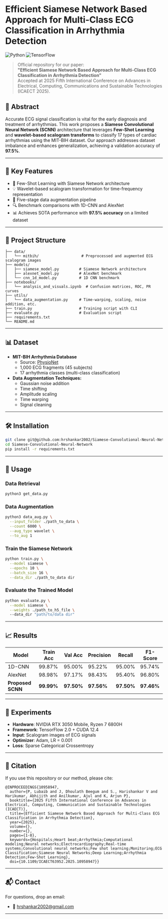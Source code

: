 
# Efficient Siamese Network Based Approach for Multi-Class ECG Classification in Arrhythmia Detection

![Python](https://img.shields.io/badge/Python-3.8+-blue)
![TensorFlow](https://img.shields.io/badge/TensorFlow-2.x-orange)

> Official repository for our paper:  
> **"Efficient Siamese Network Based Approach for Multi-Class ECG Classification in Arrhythmia Detection"**  
> Accepted at 2025 Fifth International Conference on Advances in Electrical, Computing, Communications and Sustainable Technologies (ICAECT 2025).

## 📌 Abstract

Accurate ECG signal classification is vital for the early diagnosis and treatment of arrhythmias. This work proposes a **Siamese Convolutional Neural Network (SCNN)** architecture that leverages **Few-Shot Learning** and **wavelet-based scalogram transforms** to classify 17 types of cardiac arrhythmias using the MIT-BIH dataset. Our approach addresses dataset imbalance and enhances generalization, achieving a validation accuracy of **97.5%**.

---

## 🧠 Key Features

- 🧬 Few-Shot Learning with Siamese Network architecture
- 💡 Wavelet-based scalogram transformation for time-frequency representation
- 🔄 Five-stage data augmentation pipeline
- 🔍 Benchmark comparisons with 1D-CNN and AlexNet
- 📊 Achieves SOTA performance with **97.5% accuracy** on a limited dataset

---

## 📁 Project Structure

```
├── data/
│   └── mitbih/                   # Preprocessed and augmented ECG scalogram images
├── models/
│   ├── siamese_model.py         # Siamese Network architecture
│   ├── alexnet_model.py         # AlexNet benchmark
│   └── cnn_1d_model.py          # 1D CNN benchmark
├── notebooks/
│   └── analysis_and_visuals.ipynb  # Confusion matrices, ROC, PR curves
├── utils/
│   └── data_augmentation.py     # Time-warping, scaling, noise addition, etc.
├── train.py                     # Training script with CLI
├── evaluate.py                  # Evaluation script
├── requirements.txt
└── README.md
```

---

## 📊 Dataset

- **MIT-BIH Arrhythmia Database**  
  - Source: [PhysioNet](https://physionet.org/content/mitdb/)
  - 1,000 ECG fragments (45 subjects)
  - 17 arrhythmia classes (multi-class classification)
- **Data Augmentation Techniques:**
  - Gaussian noise addition
  - Time shifting
  - Amplitude scaling
  - Time warping
  - Signal cleaning

---

## 🛠️ Installation

```bash
git clone git@github.com:hrshankar2002/Siamese-Convolutional-Neural-Network.git
cd Siamese-Convolutional-Neural-Network
pip install -r requirements.txt
```

---

## 🚀 Usage

### Data Retrieval
```bash
python3 get_data.py
```

### Data Augmentation

```bash
python3 data_aug.py \
  --input_folder ./path_to_data \
  --count 6000 \
  --aug_type wavelet \
  --to_aug 1
```

### Train the Siamese Network

```bash
python train.py \
  --model siamese \
  --epochs 10 \
  --batch_size 16 \
  --data_dir ./path_to_data dir 
```

### Evaluate the Trained Model

```bash
python evaluate.py \
  --model siamese \
  --weights ./path_to_h5_file \ 
  --data_dir "path/to/data dir"
```

---

## 📈 Results

| Model             | Train Acc | Val Acc | Precision | Recall | F1-Score |
|------------------|-----------|---------|-----------|--------|----------|
| 1D-CNN           | 99.87%    | 95.00%  | 95.22%    | 95.00% | 95.74%   |
| AlexNet          | 98.98%    | 97.17%  | 98.43%    | 95.40% | 96.80%   |
| **Proposed SCNN**| **99.99%**| **97.50%**| **97.56%**| **97.50%**| **97.46%** |

---

## 🧪 Experiments

- **Hardware**: NVIDIA RTX 3050 Mobile, Ryzen 7 6800H
- **Framework**: TensorFlow 2.0 + CUDA 12.4
- **Input**: Scalogram images of ECG signals
- **Optimizer**: Adam, LR = 0.001
- **Loss**: Sparse Categorical Crossentropy

---

## 📄 Citation

If you use this repository or our method, please cite:

```
@INPROCEEDINGS{10958947,
  author={P, Lubaib and J, Dhoulath Beegum and S., Harishankar V and Harikumar, Abhijith and Anilkumar, Ajul and K, Arjun P},
  booktitle={2025 Fifth International Conference on Advances in Electrical, Computing, Communication and Sustainable Technologies (ICAECT)}, 
  title={Efficient Siamese Network Based Approach for Multi-Class ECG Classification in Arrhythmia Detection}, 
  year={2025},
  volume={},
  number={},
  pages={1-8},
  keywords={Hospitals;Heart beat;Arrhythmia;Computational modeling;Neural networks;Electrocardiography;Real-time systems;Convolutional neural networks;Few shot learning;Monitoring;ECG Classification;Siamese Neural Networks;Deep Learning;Arrhythmia Detection;Few-Shot Learning},
  doi={10.1109/ICAECT63952.2025.10958947}}
```

---

## 📬 Contact

For questions, drop an email:

- 📧 hrshankar2002@gmail.com

---
